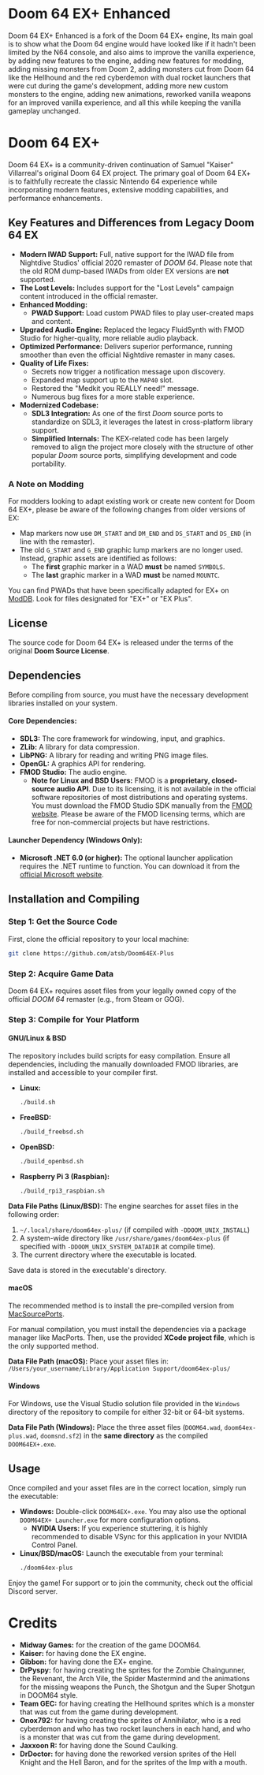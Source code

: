 # Doom 64 EX+ Enhanced

Doom 64 EX+ Enhanced is a fork of the Doom 64 EX+ engine, Its main goal is to show what the Doom 64 engine would have looked like if it hadn't been limited by the N64 console, and also aims to improve the vanilla experience, by adding new features to the engine, adding new features for modding, adding missing monsters from Doom 2, adding monsters cut from Doom 64 like the Hellhound and the red cyberdemon with dual rocket launchers that were cut during the game's development, adding more new custom monsters to the engine, adding new animations, reworked vanilla weapons for an improved vanilla experience, and all this while keeping the vanilla gameplay unchanged.

# Doom 64 EX+

Doom 64 EX+ is a community-driven continuation of Samuel "Kaiser" Villarreal's original Doom 64 EX project. The primary goal of Doom 64 EX+ is to faithfully recreate the classic Nintendo 64 experience while incorporating modern features, extensive modding capabilities, and performance enhancements.

## Key Features and Differences from Legacy Doom 64 EX

* **Modern IWAD Support:** Full, native support for the IWAD file from Nightdive Studios' official 2020 remaster of *DOOM 64*. Please note that the old ROM dump-based IWADs from older EX versions are **not** supported.
* **The Lost Levels:** Includes support for the "Lost Levels" campaign content introduced in the official remaster.
* **Enhanced Modding:**
    * **PWAD Support:** Load custom PWAD files to play user-created maps and content.
* **Upgraded Audio Engine:** Replaced the legacy FluidSynth with FMOD Studio for higher-quality, more reliable audio playback.
* **Optimized Performance:** Delivers superior performance, running smoother than even the official Nightdive remaster in many cases.
* **Quality of Life Fixes:**
    * Secrets now trigger a notification message upon discovery.
    * Expanded map support up to the `MAP40` slot.
    * Restored the "Medkit you REALLY need!" message.
    * Numerous bug fixes for a more stable experience.
* **Modernized Codebase:**
    * **SDL3 Integration:** As one of the first *Doom* source ports to standardize on SDL3, it leverages the latest in cross-platform library support.
    * **Simplified Internals:** The KEX-related code has been largely removed to align the project more closely with the structure of other popular *Doom* source ports, simplifying development and code portability.

### A Note on Modding

For modders looking to adapt existing work or create new content for Doom 64 EX+, please be aware of the following changes from older versions of EX:

* Map markers now use `DM_START` and `DM_END` and `DS_START` and `DS_END` (in line with the remaster).
* The old `G_START` and `G_END` graphic lump markers are no longer used. Instead, graphic assets are identified as follows:
    * The **first** graphic marker in a WAD **must** be named `SYMBOLS`.
    * The **last** graphic marker in a WAD **must** be named `MOUNTC`.

You can find PWADs that have been specifically adapted for EX+ on [ModDB](https://www.moddb.com/games/doom-64/downloads/). Look for files designated for "EX+" or "EX Plus".

## License

The source code for Doom 64 EX+ is released under the terms of the original **Doom Source License**.

## Dependencies

Before compiling from source, you must have the necessary development libraries installed on your system.

#### Core Dependencies:

* **SDL3:** The core framework for windowing, input, and graphics.
* **ZLib:** A library for data compression.
* **LibPNG:** A library for reading and writing PNG image files.
* **OpenGL:** A graphics API for rendering.
* **FMOD Studio:** The audio engine.
    * **Note for Linux and BSD Users:** FMOD is a **proprietary, closed-source audio API**. Due to its licensing, it is not available in the official software repositories of most distributions and operating systems. You must download the FMOD Studio SDK manually from the [FMOD website](https://www.fmod.com/download). Please be aware of the FMOD licensing terms, which are free for non-commercial projects but have restrictions.

#### Launcher Dependency (Windows Only):

* **Microsoft .NET 6.0 (or higher):** The optional launcher application requires the .NET runtime to function. You can download it from the [official Microsoft website](https://dotnet.microsoft.com/en-us/download/dotnet/6.0).

## Installation and Compiling

### Step 1: Get the Source Code

First, clone the official repository to your local machine:

```bash
git clone https://github.com/atsb/Doom64EX-Plus
```

### Step 2: Acquire Game Data

Doom 64 EX+ requires asset files from your legally owned copy of the official *DOOM 64* remaster (e.g., from Steam or GOG).

### Step 3: Compile for Your Platform

#### GNU/Linux & BSD

The repository includes build scripts for easy compilation. Ensure all dependencies, including the manually downloaded FMOD libraries, are installed and accessible to your compiler first.

* **Linux:**
    ```bash
    ./build.sh
    ```
* **FreeBSD:**
    ```bash
    ./build_freebsd.sh
    ```
* **OpenBSD:**
    ```bash
    ./build_openbsd.sh
    ```
* **Raspberry Pi 3 (Raspbian):**
    ```bash
    ./build_rpi3_raspbian.sh
    ```

**Data File Paths (Linux/BSD):** The engine searches for asset files in the following order:
1.  `~/.local/share/doom64ex-plus/` (if compiled with `-DDOOM_UNIX_INSTALL`)
2.  A system-wide directory like `/usr/share/games/doom64ex-plus` (if specified with `-DDOOM_UNIX_SYSTEM_DATADIR` at compile time).
3.  The current directory where the executable is located.

Save data is stored in the executable's directory.

#### macOS

The recommended method is to install the pre-compiled version from [MacSourcePorts](https://macsourceports.com/game/doom64).

For manual compilation, you must install the dependencies via a package manager like MacPorts. Then, use the provided **XCode project file**, which is the only supported method.

**Data File Path (macOS):** Place your asset files in:
`/Users/your_username/Library/Application Support/doom64ex-plus/`

#### Windows

For Windows, use the Visual Studio solution file provided in the `Windows` directory of the repository to compile for either 32-bit or 64-bit systems.

**Data File Path (Windows):** Place the three asset files (`DOOM64.wad`, `doom64ex-plus.wad`, `doomsnd.sf2`) in the **same directory** as the compiled `DOOM64EX+.exe`.

## Usage

Once compiled and your asset files are in the correct location, simply run the executable:

* **Windows:** Double-click `DOOM64EX+.exe`. You may also use the optional `DOOM64EX+ Launcher.exe` for more configuration options.
    * **NVIDIA Users:** If you experience stuttering, it is highly recommended to disable VSync for this application in your NVIDIA Control Panel.
* **Linux/BSD/macOS:** Launch the executable from your terminal:
    ```bash
    ./doom64ex-plus
    ```

Enjoy the game! For support or to join the community, check out the official Discord server.

# Credits

* **Midway Games:** for the creation of the game DOOM64.
* **Kaiser:** for having done the EX engine.
* **Gibbon:** for having done the EX+ engine.
* **DrPyspy:** for having creating the sprites for the Zombie Chaingunner, the Revenant, the Arch Vile, the Spider Mastermind and the animations for the missing weapons the Punch, the Shotgun and the Super Shotgun in DOOM64 style.
* **Team GEC:** for having creating the Hellhound sprites which is a monster that was cut from the game during development.
* **Onox792:** for having creating the sprites of Annihilator, who is a red cyberdemon and who has two rocket launchers in each hand, and who is a monster that was cut from the game during development.
* **Jaxxoon R:** for having done the Sound Caulking.
* **DrDoctor:**  for having done the reworked version sprites of the Hell Knight and the Hell Baron, and for the sprites of the Imp with a mouth.
